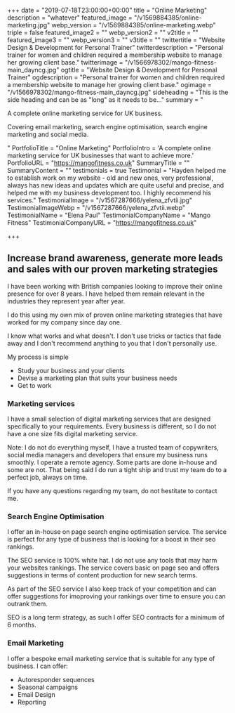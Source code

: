 +++
date = "2019-07-18T23:00:00+00:00"
title = "Online Marketing"
description = "whatever"
featured_image = "/v1569884385/online-marketing.jpg"
webp_version = "/v1569884385/online-marketing.webp"
triple = false
featured_image2 = ""
webp_version2 = ""
v2title = ""
featured_image3 = ""
webp_version3 = ""
v3title = ""
twittertitle = "Website Design & Development for Personal Trainer"
twitterdescription = "Personal trainer for women and children required a membership website to manage her growing client base."
twitterimage = "/v1566978302/mango-fitness-main_dayncg.jpg"
ogtitle = "Website Design & Development for Personal Trainer"
ogdescription = "Personal trainer for women and children required a membership website to manage her growing client base."
ogimage = "/v1566978302/mango-fitness-main_dayncg.jpg"
sideheading = "This is the side heading and can be as \"long\" as it needs to be..."
summary = "<p>A complete online marketing service for UK business.</p><p>Covering email marketing, search engine optimisation, search engine marketing and social media.</p>"
PortfolioTitle = "Online Marketing"
PortfolioIntro = 'A complete online marketing service for UK businesses that want to achieve more.'
PortfolioURL = "https://mangofitness.co.uk"
SummaryTitle = ""
SummaryContent = ""
testimonials = true
 Testimonial = "Hayden helped me to establish work on my website - old and new ones, very professional, always has new ideas and updates which are quite useful and precise, and helped me with my business development too. I highly recommend his services."
 TestimonialImage = "/v1567287666/yelena_zfvtii.jpg"
 TestimonialImageWebp = "/v1567287666/yelena_zfvtii.webp"
 TestimonialName = "Elena Paul"
 TestimonialCompanyName = "Mango Fitness"
 TestimonialCompanyURL = "https://mangofitness.co.uk"


+++
## Increase brand awareness, generate more leads and sales with our proven marketing strategies

I have been working with British companies looking to improve their online presence for over 8 years. I have helped them remain relevant in the industries they represent year after year.

I do this using my own mix of proven online marketing strategies that have worked for my company since day one.

I know what works and what doesn't. I don't use tricks or tactics that fade away and I don't recommend anything to you that I don't personally use.

My process is simple

* Study your business and your clients
* Devise a marketing plan that suits your business needs
* Get to work


### Marketing services

I have a small selection of digital marketing services that are designed specifically to your requirements. Every business is different, so I do not have a one size fits digital marketing service.

Note: I do not do everything myself, I have a trusted team of copywriters, social media managers and developers that ensure my business runs smoothly. I operate a remote agency. Some parts are done in-house and some are not. That being said I do run a tight ship and trust my team do to a perfect job, always on time.

If you have any questions regarding my team, do not hestitate to contact me.

### Search Engine Optimisation

I offer an in-house on page search engine optimisation service. The service is perfect for any type of business that is looking for a boost in their seo rankings.

The SEO service is 100% white hat. I do not use any tools that may harm your websites rankings. The service covers basic on page seo and offers suggestions in terms of content production for new search terms. 

As part of the SEO service I also keep track of your competition and can offer suggestions for imoproving your rankings over time to ensure you can outrank them. 

SEO is a long term strategy, as such I offer SEO contracts for a minimum of 6 months.

### Email Marketing

I offer a bespoke email marketing service that is suitable for any type of business. I can offer:

* Autoresponder sequences
* Seasonal campaigns
* Email Design
* Reporting







